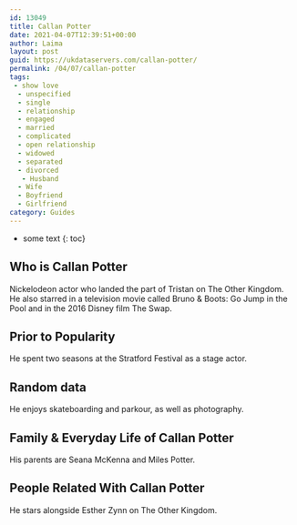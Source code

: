 ```yaml
---
id: 13049
title: Callan Potter
date: 2021-04-07T12:39:51+00:00
author: Laima
layout: post
guid: https://ukdataservers.com/callan-potter/
permalink: /04/07/callan-potter
tags:
 - show love
  - unspecified
  - single
  - relationship
  - engaged
  - married
  - complicated
  - open relationship
  - widowed
  - separated
  - divorced
   - Husband
  - Wife
  - Boyfriend
  - Girlfriend
category: Guides
---
```


* some text
{: toc}


## Who is Callan Potter
                  
                  
                  
Nickelodeon actor who landed the part of Tristan on The Other Kingdom. He also starred in a television movie called Bruno & Boots: Go Jump in the Pool and in the 2016 Disney film The Swap.
                  
              
            
              
            
                
                
                
## Prior to Popularity
                  
                  
                  
He spent two seasons at the Stratford Festival as a stage actor.
                  
              
            
              
            
                
                
                
## Random data
                  
                  
                  
He enjoys skateboarding and parkour, as well as photography.
                  
              
            
              
            
                
                
                
## Family & Everyday Life of Callan Potter
                  
                  
                  
His parents are Seana McKenna and Miles Potter.
                  
              
            
              
            
                
                
                
## People Related With Callan Potter
                  
                  
                  
He stars alongside Esther Zynn on The Other Kingdom.
                  
              
            
              
            
                
              
            
              
              
            
            
              
            
          
          
          